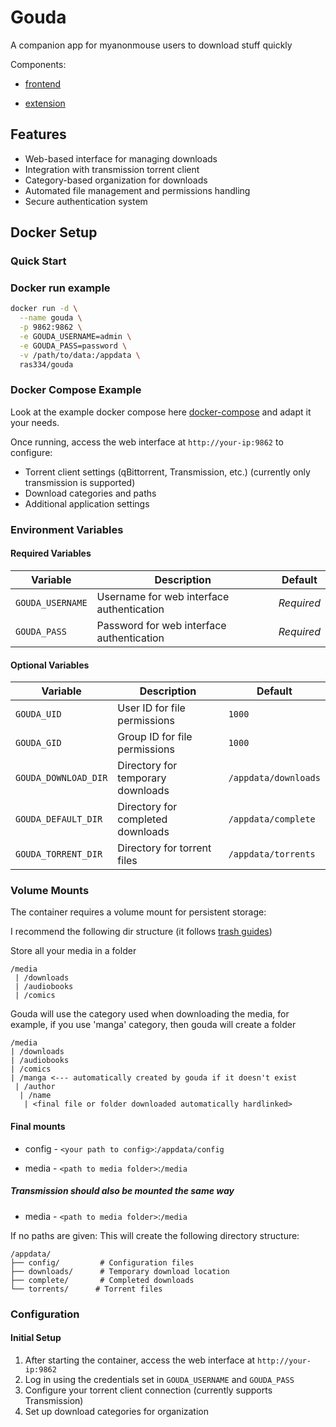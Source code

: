 # Gouda

A companion app for myanonmouse users to download stuff quickly

Components:
* [frontend](https://github.com/ra341/brie)

* [extension](https://github.com/ra341/parmesan)

## Features

- Web-based interface for managing downloads
- Integration with transmission torrent client
- Category-based organization for downloads
- Automated file management and permissions handling
- Secure authentication system

## Docker Setup

### Quick Start

### Docker run example
```bash
docker run -d \
  --name gouda \
  -p 9862:9862 \
  -e GOUDA_USERNAME=admin \
  -e GOUDA_PASS=password \
  -v /path/to/data:/appdata \
  ras334/gouda
```

### Docker Compose Example

Look at the example docker compose here [docker-compose](test-docker-compose.yml) and adapt it your needs.

Once running, access the web interface at `http://your-ip:9862` to configure:
- Torrent client settings (qBittorrent, Transmission, etc.) (currently only transmission is supported)
- Download categories and paths
- Additional application settings

### Environment Variables

#### Required Variables
| Variable | Description | Default |
|----------|-------------|---------|
| `GOUDA_USERNAME` | Username for web interface authentication | *Required* |
| `GOUDA_PASS` | Password for web interface authentication | *Required* |

#### Optional Variables
| Variable | Description | Default |
|----------|-------------|---------|
| `GOUDA_UID` | User ID for file permissions | `1000` |
| `GOUDA_GID` | Group ID for file permissions | `1000` |
| `GOUDA_DOWNLOAD_DIR` | Directory for temporary downloads | `/appdata/downloads` |
| `GOUDA_DEFAULT_DIR` | Directory for completed downloads | `/appdata/complete` |
| `GOUDA_TORRENT_DIR` | Directory for torrent files | `/appdata/torrents` |

### Volume Mounts

The container requires a volume mount for persistent storage:

I recommend the following dir structure (it follows [trash guides](https://trash-guides.info/File-and-Folder-Structure/))

Store all your media in a folder
```
/media
 | /downloads
 | /audiobooks
 | /comics
```

Gouda will use the category used when downloading the media, for example, if you use 'manga' category, 
then gouda will create a folder 
```
/media
| /downloads
| /audiobooks
| /comics
| /manga <--- automatically created by gouda if it doesn't exist
 | /author
  | /name
   | <final file or folder downloaded automatically hardlinked> 
```

#### Final mounts

* config - `<your path to config>`:`/appdata/config`

* media - `<path to media folder>`:`/media`

##### Transmission should also be mounted the same way

* media - `<path to media folder>`:`/media`


If no paths are given:
This will create the following directory structure:
```
/appdata/
├── config/         # Configuration files
├── downloads/      # Temporary download location
├── complete/       # Completed downloads
└── torrents/      # Torrent files
```

### Configuration

#### Initial Setup

1. After starting the container, access the web interface at `http://your-ip:9862`
2. Log in using the credentials set in `GOUDA_USERNAME` and `GOUDA_PASS`
3. Configure your torrent client connection (currently supports Transmission)
4. Set up download categories for organization

